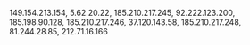 149.154.213.154, 5.62.20.22, 185.210.217.245, 92.222.123.200, 185.198.90.128, 185.210.217.246, 37.120.143.58, 185.210.217.248, 81.244.28.85, 212.71.16.166
